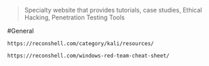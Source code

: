 > Specialty website that provides tutorials, case studies, Ethical Hacking, Penetration Testing Tools


#General 

```
https://reconshell.com/category/kali/resources/
```
```
https://reconshell.com/windows-red-team-cheat-sheet/
```
